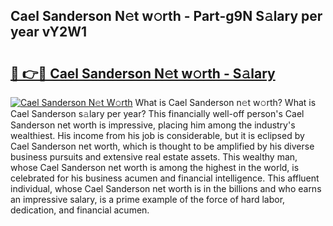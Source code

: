 ## Cael Sanderson N𝚎t w𝚘rth - Part-g9N S𝚊lary per year vY2W1

# <h2><a href="http://gc0hoxi.nevu.top/?p=Cael+Sanderson">🔗 👉🔴 Cael Sanderson N𝚎t w𝚘rth - S𝚊lary</a></h2>

[![Cael Sanderson N𝚎t W𝚘rth](https://i.imgur.com/Oavwk0R.jpeg)](http://gc0hoxi.nevu.top/?p=Cael+Sanderson)
What is Cael Sanderson n𝚎t w𝚘rth? What is Cael Sanderson s𝚊lary per year?
This financially well-off person's Cael Sanderson net worth is impressive, placing him among the industry's wealthiest. His income from his job is considerable, but it is eclipsed by Cael Sanderson net worth, which is thought to be amplified by his diverse business pursuits and extensive real estate assets. This wealthy man, whose Cael Sanderson net worth is among the highest in the world, is celebrated for his business acumen and financial intelligence. This affluent individual, whose Cael Sanderson net worth is in the billions and who earns an impressive salary, is a prime example of the force of hard labor, dedication, and financial acumen.
